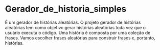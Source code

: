 # Gerador_de_historia_simples
É um gerador de histórias aleatórias. O projeto gerador de histórias aleatórias tem como objetivo gerar histórias aleatórias toda vez que o usuário executa o código. Uma história é composta por uma coleção de frases. Vamos escolher frases aleatórias para construir frases e, portanto, histórias.
